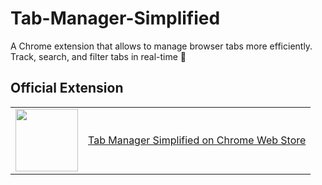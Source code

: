 # Tab-Manager-Simplified
A Chrome extension that allows to manage browser tabs more efficiently. Track, search, and filter tabs in real-time 🦉
## Official Extension

<table>
  <tr>
    <td><img src="https://fonts.gstatic.com/s/i/productlogos/chrome_store/v7/192px.svg" width="100"/></td>
    <td style="vertical-align:middle;"><a href="[https://chrome.google.com/webstore/detail/bnidojpchbhlajbccfkhakcjeidbphia](https://chrome.google.com/webstore/detail/tab-manager-simplifed/mjfiamkefpfamdckkfkgebdhaijibdka)https://chrome.google.com/webstore/detail/tab-manager-simplifed/mjfiamkefpfamdckkfkgebdhaijibdka">Tab Manager Simplified on Chrome Web Store</a></td>
  </tr>
</table>

